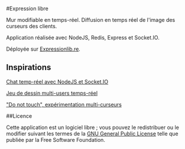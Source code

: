 #Expression libre

Mur modifiable en temps-réel. Diffusion en temps réel de l'image des curseurs des clients.

Application réalisée avec NodeJS, Redis, Express et Socket.IO.

Déployée sur [Expressionlib.re](http://expressionlib.re).

## Inspirations

[Chat temp-réel avec NodeJS et Socket.IO](http://youtu.be/8jkkd2Ohte8)

[Jeu de dessin multi-users temps-réel](http://tutorialzine.com/2012/08/nodejs-drawing-game/)

["Do not touch", expérimentation multi-curseurs](http://youtu.be/eRYD5ZFO9UE)

##Licence

Cette application est un logiciel libre ; vous pouvez le redistribuer ou le modifier suivant les termes de la [GNU General Public License](http://www.gnu.org/licenses/gpl-3.0.fr.html) telle que publiée par la Free Software Foundation.